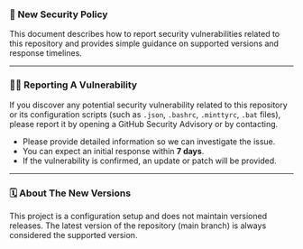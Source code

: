 ### 🚨 New Security Policy

This document describes how to report security vulnerabilities related to this repository and provides simple guidance on supported versions and response timelines.

---

### 🕵️‍♂️ Reporting A Vulnerability

If you discover any potential security vulnerability related to this repository or its configuration scripts (such as `.json`, `.bashrc`, `.minttyrc`, `.bat` files), please report it by opening a GitHub Security Advisory or by contacting.

- Please provide detailed information so we can investigate the issue.
- You can expect an initial response within **7 days**.
- If the vulnerability is confirmed, an update or patch will be provided.

---

### 🗓️ About The New Versions

This project is a configuration setup and does not maintain versioned releases. The latest version of the repository (main branch) is always considered the supported version.
